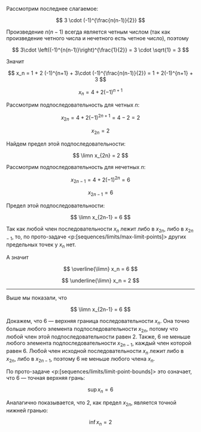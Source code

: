 Рассмотрим последнее слагаемое:

$$ 3 \cdot (-1)^{\frac{n(n-1)}{2}} $$

Произведение $n(n-1)$ всегда является четным числом (так как произведение четного числа и нечетного есть четное число), поэтому

$$ 3\cdot \left((-1)^{n(n-1)}\right)^{\frac{1}{2}} = 3 \cdot \sqrt{1} = 3 $$

Значит

$$ x_n = 1 + 2 (-1)^{n+1} + 3\cdot (-1)^{\frac{n(n-1)}{2}} = 1 + 2(-1)^{n+1} + 3 $$

$$ x_n = 4 + 2(-1)^{n+1} $$

Рассмотрим подпоследовательность для четных $n$:

$$ x_{2n} = 4 + 2 (-1)^{2n + 1} = 4-2 = 2 $$

$$ x_{2n} = 2 $$

Найдем предел этой подпоследовательности:

$$ \limn x_{2n} = 2 $$

Рассмотрим подпоследовательность для нечетных $n$:

$$ x_{2n-1} = 4 + 2 (-1)^{2n} = 6 $$

$$ x_{2n-1} = 6 $$

Предел этой подпоследовательности:

$$ \limn x_{2n-1} = 6 $$

Так как любой член последовательности $x_n$ лежит либо в $x_{2n}$, либо в $x_{2n-1}$, то, по прото-задаче <p:[sequences/limits/max-limit-points]> других предельных точек у $x_n$ нет.

А значит

$$ \overline{\limn} x_n = 6 $$

$$ \underline{\limn} x_n = 2 $$

---

Выше мы показали, что

$$ \limn x_{2n-1} = 6 $$

Докажем, что $6$ — верхняя граница последовательности $x_n$. Она точно больше любого элемента подпоследовательности $x_{2n}$, потому что любой член этой подпоследовательности равен $2$.
Также, $6$ не меньше любого элемента подпоследовательности $x_{2n-1}$, каждый член которой равен $6$.
Любой член исходной последовательности $x_n$ лежит либо в $x_{2n}$, либо в $x_{2n-1}$, поэтому $6$ не меньше любого члена $x_n$.

По прото-задаче <p:[sequences/limits/limit-point-bounds]> это означает, что $6$ — точная верхняя грань:

$$ \sup x_n = 6 $$

Аналагично показывается, что $2$, как предел $x_{2n}$, является точной нижней гранью:

$$ \inf x_n = 2 $$
